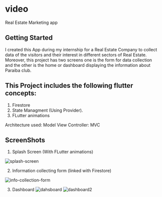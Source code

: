 # video

Real Estate Marketing app

## Getting Started

I created this App during my internship for a Real Estate Company to collect data of the visitors and their interest in different sectors of Real Estate. Moreover, this project has two screens one is the form for data collection and the other is the home or dashboard displaying the information about Paraiba club.


## This Project includes the following flutter concepts:
1. Firestore
2. State Managment (Using Provider).
3. FLutter animations

Architecture used:
 Model View Controller: MVC

 ## ScreenShots

 1. Splash Screen (With FLutter animations)
    
![splash-screen](https://github.com/aneeq178/Paraiba-Club-Marketing-App/assets/124577030/e34d6129-b1f2-43f1-968a-4a43158b48e2)

 2. Information collecting form (linked with Firestore) 

![info-collection-form](https://github.com/aneeq178/Paraiba-Club-Marketing-App/assets/124577030/207fd125-17d2-464e-a805-957c90f8d355)

 3. Dashboard
![dahsboard](https://github.com/aneeq178/Paraiba-Club-Marketing-App/assets/124577030/6b89582e-3b6e-4e52-b150-963aa97c6173)
![dashboard2](https://github.com/aneeq178/Paraiba-Club-Marketing-App/assets/124577030/ffe57038-7e56-4bb6-a68f-d82bd51e6005)

    
